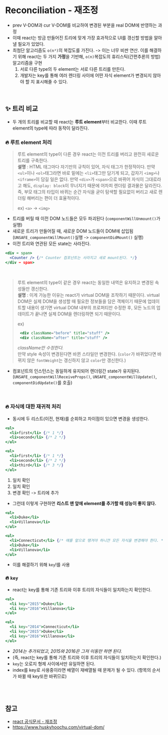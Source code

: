# Reconciliation - 재조정

- prev V-DOM과 cur V-DOM를 비교하여 변경된 부분을 real DOM에 반영하는 과정
- 이때 react는 방금 만들어진 트리에 맞게 가장 효과적으로 UI를 갱신할 방법을 알아낼 필요가 있었다.
- 최첨단 알고리즘도 `o(n³)`의 복잡도를 가진다. -> 이는 너무 비싼 연산. 이를 해결하기 위해 react는 두 가지 **가정**을 기반해, `o(n)`복잡도의 휴리스틱(간편추론의 방법) 알고리즘을 구현
  1. 서로 다른 type의 두 element는 서로 다른 트리를 만든다.
  2. 개발자는 key를 통해 여러 렌더링 사이에 어떤 자식 element가 변경되지 않아야 할 지 표시해줄 수 있다.

<br>

## ✨ 트리 비교

- 두 개의 트리를 비교할 때 react는 **루트 element**부터 비교한다. 이때 루트 element의 type에 따라 동작이 달라진다.

### 🔥 루트 element 처리

> 루트 element의 type이 다른 경우 react는 이전 트리를 버리고 완전히 새로운 트리를 구축한다.  
> **설명** : HTML 태그마다 자기만의 규칙이 있어, 자식 태그가 한정적이다. 만약 `<ul>`이나 `<ol>`태그라면 바로 밑에는 `<li>`태그만 담기게 되고, 갑자기 `<img>`나 `<iframe>`이 담길 일은 없다. 만약 `<div>`가 `<span>`으로 바뀌어 자식이 그대로라고 해도, `display: block`이 무너지기 때문에 어차피 렌더링 결과물은 달라진다. 즉, 부모 태그의 타입이 바뀌는 순간 자식을 굳이 탐색할 필요없이 버리고 새로 렌더링 해버리는 편이 더 효율적이다.
>
> ex) `<a>` -> `<img>`

- 트리를 버릴 때 이전 DOM 노드들은 모두 파괴된다 (`componentWillUnmount()`가 실행)
- 새로운 트리가 만들어질 때, 새로운 DOM 노드들이 DOM에 삽입됨 (`UNSAFE_componentWillMount()`실행 -> `componentDidMount()` 실행)
- 이전 트리와 연관된 모든 state는 사라진다.

```jsx
<div ➡️ span>
  <Counter /> {/* Counter 컴포넌트는 사라지고 새로 mount된다. */}
</div ➡️ span>
```

<br>

> 루트 element의 type이 같은 경우 react는 동일한 내역은 유지하고 변경된 속성들만 갱신한다.  
> **설명** : 이게 가능한 이유는 react가 virtual DOM을 조작하기 때문이다. virtual DOM은 실제 DOM을 생성할 때 필요한 정보들을 담은 객체이기 때문에 업데이트할 내용이 생기면 virtual DOM 내부의 프로퍼티만 수정한 후, 모든 노드의 업데이트가 끝나면 실제 DOM을 렌더링하면 되기 때문이다.
>
> ex)
>
> ```jsx
>  <div className="before" title="stuff" />
>  <div className="after" title="stuff" />
> ```
>
> _className만 수정한다._  
> 만약 style 속성이 변경된다면 바뀐 스타일만 변경한다. (`color`가 바뀌었다면 바뀌지 않은 `fontWeight`는 갱신하지 않고 `color`만 갱신한다.)

- 컴포넌트의 인스턴스는 동일하게 유지되어 렌더링간 state가 유지된다. (`UNSAFE_componentWillReceiveProps()`, `UNSAFE_componentWillUpdate()`, `componentDidUpdate()`를 호출)

<br>

### 🔥 자식에 대한 재귀적 처리

- 동시에 두 리스트(이전, 현재)를 순회하고 차이점이 있으면 변경을 생성한다.

```jsx
<ul>
  <li>first</li> {/* 1 */}
  <li>second</li> {/* 2 */}
</ul>

<ul>
  <li>first</li> {/* 1 */}
  <li>second</li> {/* 2 */}
  <li>third</li> {/* 3 */}
</ul>
```

1. 일치 확인
2. 일치 확인
3. 변경 확인 -> 트리에 추가

- 그런데 이렇게 구현하면 **리스트 맨 앞에 element를 추가할 때 성능이 좋지 않다.**

```jsx
<ul>
  <li>Duke</li>
  <li>Villanova</li>
</ul>

<ul>
  <li>Connecticut</li> {/* 얘를 앞으로 땡겨야 하니깐 모든 자식을 변경해야 한다. */}
  <li>Duke</li>
  <li>Villanova</li>
</ul>
```

- 이를 해결하기 위해 `key`!를 사용

### 🔥 `key`

- react는 key를 통해 기존 트리와 이후 트리의 자식들이 일치하는지 확인한다.

```jsx
<ul>
  <li key="2015">Duke</li>
  <li key="2016">Villanova</li>
</ul>

<ul>
  <li key="2014">Connecticut</li>
  <li key="2015">Duke</li>
  <li key="2016">Villanova</li>
</ul>

```

- _2014는 추가되었고, 2015와 2016은 그저 이동만 하면 된다._
- (즉, react는 key를 통해 기존 트리와 이후 트리의 자식들이 일치하는지 확인한다.) 
- `key`는 오로지 형제 사이에서만 유일하면 된다.
- index를 key로 사용중이라면 배열이 재배열될 때 문제가 될 수 있다. (항목의 순서가 바뀔 때 key또한 바뀌므로)

<br>
<br>

## 참고

- [react 공식문서 - 재조정](https://ko.reactjs.org/docs/reconciliation.html)
- https://www.huskyhoochu.com/virtual-dom/
